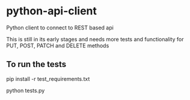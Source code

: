 python-api-client
=========================

Python client to connect to REST based api


This is still in its early stages and needs more tests and functionality for PUT, POST, PATCH and DELETE methods


To run the tests
----------------

pip install -r test_requirements.txt

python tests.py
